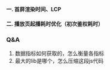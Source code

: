 #### 一. 首屏渲染时间、LCP
 
#### 二. 播放页起播耗时优化（初次鉴权耗时）







### Q&A

1. 数据指标如何获取的，怎么衡量各指标
2. 最大的lib是哪个，怎么压缩这段js代码